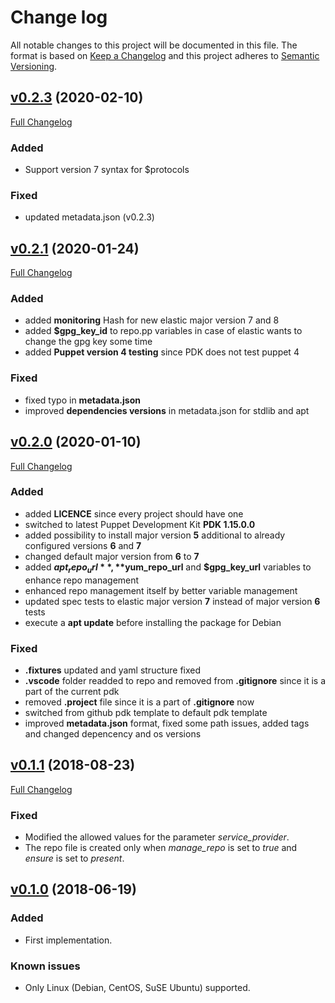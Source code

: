 # Change log

All notable changes to this project will be documented in this file. The format is based on [Keep a Changelog](http://keepachangelog.com/en/1.0.0/) and this project adheres to [Semantic Versioning](http://semver.org).

## [v0.2.3](https://github.com/noris-network/norisnetwork-packetbeat/tree/v0.2.3) (2020-02-10)

[Full Changelog](https://github.com/noris-network/norisnetwork-packetbeat/compare/v0.2.1...v0.2.3)

### Added

 - Support version 7 syntax for $protocols

### Fixed
 - updated metadata.json (v0.2.3)

## [v0.2.1](https://github.com/noris-network/norisnetwork-packetbeat/tree/v0.2.1) (2020-01-24)

[Full Changelog](https://github.com/noris-network/norisnetwork-packetbeat/compare/v0.2.0...v0.2.1)

### Added

- added **monitoring** Hash for new elastic major version 7 and 8
- added **$gpg_key_id** to repo.pp variables in case of elastic wants to change the gpg key some time
- added **Puppet version 4 testing** since PDK does not test puppet 4

### Fixed

- fixed typo in **metadata.json**
- improved **dependencies versions** in metadata.json for stdlib and apt

## [v0.2.0](https://github.com/noris-network/norisnetwork-packetbeat/tree/v0.2.0) (2020-01-10)

[Full Changelog](https://github.com/noris-network/norisnetwork-packetbeat/compare/v0.1.1...v0.2.0)

### Added

- added **LICENCE** since every project should have one
- switched to latest Puppet Development Kit **PDK 1.15.0.0**
- added possibility to install major version **5** additional to already configured versions **6** and **7**
- changed default major version from **6** to **7**
- added **$apt_repo_url**, **$yum_repo_url** and **$gpg_key_url** variables to enhance repo management
- enhanced repo management itself by better variable management
- updated spec tests to elastic major version **7** instead of major version **6** tests
- execute a **apt update** before installing the package for Debian

### Fixed

- **.fixtures** updated and yaml structure fixed
- **.vscode** folder readded to repo and removed from **.gitignore** since it is a part of the current pdk
- removed **.project** file since it is a part of **.gitignore** now
- switched from github pdk template to default pdk template
- improved **metadata.json** format, fixed some path issues, added tags and changed depencency and os versions

## [v0.1.1](https://github.com/noris-network/norisnetwork-packetbeat/tree/v0.1.1) (2018-08-23)

[Full Changelog](https://github.com/noris-network/norisnetwork-packetbeat/compare/v6.1.0...v0.1.1)

### Fixed

- Modified the allowed values for the parameter *service_provider*.
- The repo file is created only when *manage_repo* is set to *true* and *ensure* is set to *present*.

## [v0.1.0](https://github.com/noris-network/norisnetwork-packetbeat/tree/v0.1.0) (2018-06-19)

### Added

- First implementation.

### Known issues

- Only Linux (Debian, CentOS, SuSE Ubuntu) supported.
